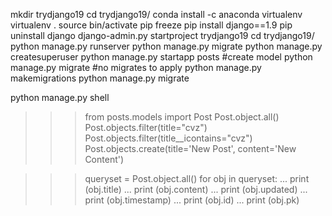 mkdir trydjango19
cd trydjango19/
conda install -c anaconda virtualenv
virtualenv .
source bin/activate
pip freeze
pip install django==1.9
pip uninstall django
django-admin.py startproject trydjango19
cd trydjango19/
python manage.py runserver
python manage.py migrate
python manage.py createsuperuser
python manage.py startapp posts
#create model
python manage.py migrate
#no migrates to apply
python manage.py makemigrations
python manage.py migrate

python manage.py shell
>>> from posts.models import Post
>>> Post.object.all()
>>> Post.objects.filter(title="cvz")
>>> Post.objects.filter(title__icontains="cvz")
>>> Post.objects.create(title='New Post', content='New Content')

>>> queryset = Post.object.all()
>>> for obj in queryset:
...     print (obj.title)
...     print (obj.content)
...     print (obj.updated)
...     print (obj.timestamp)
...     print (obj.id)
...     print (obj.pk)

